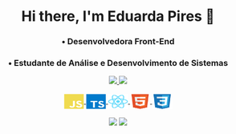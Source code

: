 <div align="center">
            <h1>Hi there, I'm Eduarda Pires 👋</h1>
            <h3>• Desenvolvedora Front-End</h3>
            <h3>• Estudante de Análise e Desenvolvimento de Sistemas </h3>
 </div>
 <div>
  <a href="https://github.com/mdudapires">
  <div align="center">
  <img height="140em" src="https://github-readme-stats.vercel.app/api?username=mdudapires&show_icons=true&theme=dracula&include_all_commits=true&count_private=true"/>
  <img height="140em" src="https://github-readme-stats.vercel.app/api/top-langs/?username=mdudapires&layout=compact&langs_count=7&theme=dracula"/>
              </div>
</div>
<div style="display: inline_block" align="center"><br>
  <img align="center" alt="Duda-Js" height="30" width="40" src="https://raw.githubusercontent.com/devicons/devicon/master/icons/javascript/javascript-plain.svg">
  <img align="center" alt="Duda-Ts" height="30" width="40" src="https://raw.githubusercontent.com/devicons/devicon/master/icons/typescript/typescript-plain.svg">
  <img align="center" alt="Duda-React" height="30" width="40" src="https://raw.githubusercontent.com/devicons/devicon/master/icons/react/react-original.svg">
  <img align="center" alt="Duda-HTML" height="30" width="40" src="https://raw.githubusercontent.com/devicons/devicon/master/icons/html5/html5-original.svg">
  <img align="center" alt="Duda-CSS" height="30" width="40" src="https://raw.githubusercontent.com/devicons/devicon/master/icons/css3/css3-original.svg">
</div>
 </div>
<div> 
            <br/>
            <div align="center">
  <a href = "mailto:eduardafpires1@gmail.com"><img src="https://img.shields.io/badge/-Gmail-%23333?style=for-the-badge&logo=gmail&logoColor=white" target="_blank"></a>
  <a href="https://www.linkedin.com/in/eduarda-pires-7780a4221/" target="_blank"><img src="https://img.shields.io/badge/-LinkedIn-%230077B5?style=for-the-badge&logo=linkedin&logoColor=white" target="_blank"></a> 
            </div>
 

